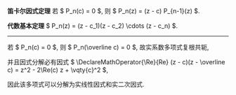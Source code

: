 **笛卡尔因式定理**	若 $ P_n(c) = 0 $, 则 $ P_n(z) = (z - c) P_{n-1}(z) $.

**代数基本定理**	$ P_n(z) = (z - c_1)(z - c_2) \cdots (z - c_n) $.

---

若 $ P_n(c) = 0 $, 则 $ P_n(\overline c) = 0 $, 故实系数多项式复根共轭,

并且因式分解必有因式 $ \DeclareMathOperator{\Re}{Re}
(z - c)(z - \overline c)
= z^2 - 2\Re(c) z + \vqty{c}^2 $,

因此该多项式可以分解为实线性因式和实二次因式.

